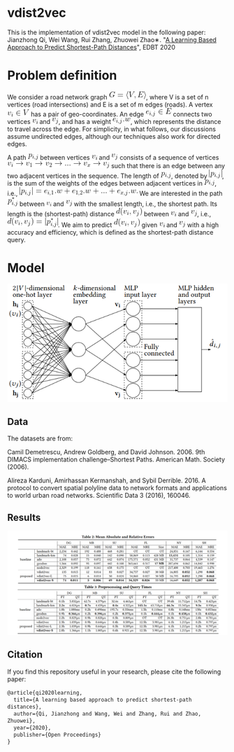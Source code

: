 # vdist2vec
This is the implementation of vdist2vec model in the following paper: \
Jianzhong Qi, Wei Wang, Rui Zhang, Zhuowei Zhao∗. "[A Learning Based Approach to Predict Shortest-Path Distances](https://openproceedings.org/2020/conf/edbt/paper_215.pdf)", EDBT 2020

# Problem definition

We consider a road network graph <img src=./equations/eq1.gif>, where V is a set of n vertices  (road intersections)  and E is a set of m edges (roads). 
A vertex <img src=./equations/eq2.gif> has a pair of geo-coordinates. An edge <img src=./equations/eq3.gif> connects two vertices <img src=./equations/vi.gif> and <img src=./equations/vj.gif>, and has a weight <img src=./equations/eq4.gif>, which represents the  distance to travel across the edge. For simplicity, in what follows, our discussions assume undirected edges, although our techniques also work for directed edges. 

A path <img src=./equations/eq5.gif> between vertices 
<img src=./equations/vi.gif> and <img src=./equations/vj.gif> consists of a sequence of vertices <img src=./equations/eq6.gif> 
such that there is an edge between any two adjacent vertices in the sequence.  The length of <img src=./equations/eq5.gif>, denoted by <img src=./equations/eq7.gif>, is the sum of the weights of the edges between  adjacent vertices in <img src=./equations/eq5.gif>, i.e., 
<img src=./equations/eq8.gif>
We are interested in the path  <img src=./equations/eq9.gif> between <img height="10" src=./equations/vi.gif> and <img src=./equations/vj.gif> with the smallest length, i.e., the shortest path. 
Its length is the (shortest-path) distance <img src=./equations/eq10.gif> between <img src=./equations/vi.gif> and <img src=./equations/vj.gif>, i.e., 
<img src=./equations/eq11.gif>.
We aim to predict <img src=./equations/eq10.gif> given <img src=./equations/vi.gif> and <img src=./equations/vj.gif> with a high accuracy and efficiency, which is defined as the shortest-path distance query. 

# Model
<p align="center">
  <img src=./figure/model.PNG>
</p>

## Data
The datasets are from:

Camil Demetrescu, Andrew Goldberg, and David Johnson. 2006. 9th DIMACS implementation challenge–Shortest Paths. American Math. Society (2006).

Alireza Karduni, Amirhassan Kermanshah, and Sybil Derrible. 2016. A protocol to convert spatial polyline data to network formats and applications to world urban road networks. Scientific Data 3 (2016), 160046.

## Results
<p align="center">
  <img src=./figure/results.PNG>
</p>


## Citation
If you find this repository useful in your research, please cite the following paper:

```
@article{qi2020learning,
  title={A learning based approach to predict shortest-path distances},
  author={Qi, Jianzhong and Wang, Wei and Zhang, Rui and Zhao, Zhuowei},
  year={2020},
  publisher={Open Proceedings}
}
```
